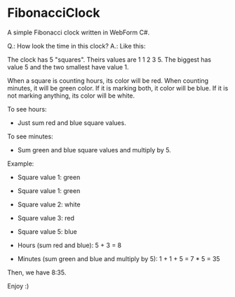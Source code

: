 # FibonacciClock
A simple Fibonacci clock written in WebForm C#.

Q.: How look the time in this clock?
A.: Like this:

The clock has 5 "squares". Theirs values are 1 1 2 3 5. The biggest has value 5 and the two smallest have value 1.

When a square is counting hours, its color will be red. When counting minutes, it will be green color. If it is marking both, it color will be blue. If it is not marking anything, its color will be white.

To see hours:
  - Just sum red and blue square values.
  
To see minutes:
  - Sum green and blue square values and multiply by 5.

Example:

  - Square value 1: green
  - Square value 1: green
  - Square value 2: white
  - Square value 3: red
  - Square value 5: blue
  
  - Hours (sum red and blue): 5 + 3 = 8
  - Minutes (sum green and blue and multiply by 5): 1 + 1 + 5 = 7 * 5 = 35
  
  Then, we have 8:35.
  
  
Enjoy :)

  
